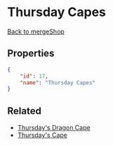 # Thursday Capes

<no description available>

[Back to mergeShop](../merge-shops.md)

## Properties

```json
{
    "id": 17,
    "name": "Thursday Capes"
}
```

## Related

- [Thursday's Dragon Cape](../items/654-thursday-s-dragon-cape.md)
- [Thursday's Cape](../items/653-thursday-s-cape.md)

